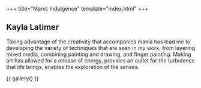 +++
title="Manic Indulgence"
template="index.html"
+++
## **Kayla Latimer**
Taking advantage of the creativity that accompanies mania has lead me to developing the variety of techniques that are seen in my work, from layering mixed media, combining painting and drawing, and finger painting.
Making art has allowed for a release of energy, provides an outlet for the turbulence that life brings, enables the exploration of the senses.

{{ gallery() }}
